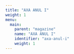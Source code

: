 ```yaml
---
title: "AXA ANUL I"
weight: 1
menu:
  main:
    parent: "magazine"
    name: "AXA ANUL I"
    identifier: "axa-anul-i"
    weight: 1
---
```


